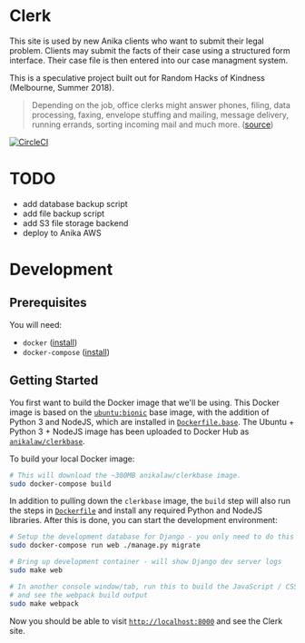 # Clerk

This site is used by new Anika clients who want to submit their legal problem. Clients may submit the facts of their case using a structured form interface. Their case file is then entered into our case managment system.

This is a speculative project built out for Random Hacks of Kindness (Melbourne, Summer 2018).

> Depending on the job, office clerks might answer phones, filing, data processing, faxing, envelope stuffing and mailing, message delivery, running errands, sorting incoming mail and much more. ([source](https://www.snagajob.com/job-descriptions/office-clerk/))

[![CircleCI](https://circleci.com/gh/AnikaLegal/clerk.svg?style=svg)](https://circleci.com/gh/AnikaLegal/clerk)

# TODO

- add database backup script
- add file backup script
- add S3 file storage backend
- deploy to Anika AWS

# Development

## Prerequisites

You will need:

- `docker` ([install](https://docs.docker.com/install/#supported-platforms))
- `docker-compose` ([install](https://docs.docker.com/compose/install/))

## Getting Started

You first want to build the Docker image that we'll be using. This Docker image is based on the [`ubuntu:bionic`](https://hub.docker.com/_/ubuntu/) base image, with the addition of Python 3 and NodeJS, which are installed in [`Dockerfile.base`](./Dockerfile.base). The Ubuntu + Python 3 + NodeJS image has been uploaded to Docker Hub as [`anikalaw/clerkbase`](https://hub.docker.com/r/anikalaw/clerkbase/).

To build your local Docker image:

```bash
# This will download the ~300MB anikalaw/clerkbase image.
sudo docker-compose build
```

In addition to pulling down the `clerkbase` image, the `build` step will also run the steps in [`Dockerfile`](./Dockerfile) and install any required Python and NodeJS libraries. After this is done, you can start the development environment:

```bash
# Setup the development database for Django - you only need to do this once.
sudo docker-compose run web ./manage.py migrate

# Bring up development container - will show Django dev server logs
sudo make web

# In another console window/tab, run this to build the JavaScript / CSS,
# and see the webpack build output
sudo make webpack
```

Now you should be able to visit [`http://localhost:8000`](http://localhost:8000) and see the Clerk site.
